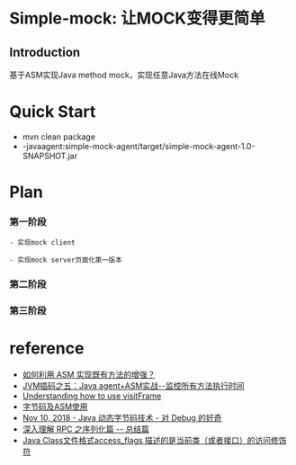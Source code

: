 # Simple-mock: 让MOCK变得更简单

## Introduction

基于ASM实现Java method mock，实现任意Java方法在线Mock

# Quick Start

- mvn clean package 
- -javaagent:simple-mock-agent/target/simple-mock-agent-1.0-SNAPSHOT.jar


# Plan

### 第一阶段
    - 实现mock client
        
    - 实现mock server页面化第一版本
    
### 第二阶段


### 第三阶段




# reference
- [如何利用 ASM 实现既有方法的增强？](https://zhuanlan.zhihu.com/p/71762514)
- [JVM插码之五：Java agent+ASM实战--监控所有方法执行时间](https://www.cnblogs.com/duanxz/p/6090190.html)
- [Understanding how to use visitFrame](https://stackoverflow.com/questions/20391272/understanding-how-to-usevisitframe)
- [字节码及ASM使用](https://segmentfault.com/a/1190000009956534)
- [Nov 10, 2018 - Java 动态字节码技术 - 对 Debug 的好奇](https://zhenbianshu.github.io/2018/11/control_jvm_byte_code.html)
- [深入理解 RPC 之序列化篇 -- 总结篇](https://www.cnkirito.moe/rpc-serialize-2/)
- [Java Class文件格式access_flags 描述的是当前类（或者接口）的访问修饰符](https://blog.csdn.net/u014490683/article/details/22745799)
 
